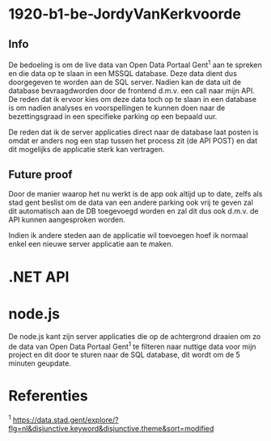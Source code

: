 # 1920-b1-be-JordyVanKerkvoorde
## Info
De bedoeling is om de live data van Open Data Portaal Gent<sup>1</sup> aan te spreken en die data op te slaan in een MSSQL database.
Deze data dient dus doorgegeven te worden aan de SQL server. Nadien kan de data uit de database bevraagdworden door de frontend d.m.v. een call naar mijn API.
De reden dat ik ervoor kies om deze data toch op te slaan in een database is om nadien analyses en voorspellingen te kunnen doen naar de bezettingsgraad in een specifieke parking op een bepaald uur.

De reden dat ik de server applicaties direct naar de database laat posten is omdat er anders nog een stap tussen het process zit (de API POST) en dat dit mogelijks de applicatie sterk kan vertragen. 

## Future proof
Door de manier waarop het nu werkt is de app ook altijd up to date, zelfs als stad gent beslist om de data van een andere parking ook vrij te geven zal dit automatisch aan de DB toegevoegd worden en zal dit dus ook d.m.v. de API kunnen aangesproken worden.

Indien ik andere steden aan de applicatie wil toevoegen hoef ik normaal enkel een nieuwe server applicatie aan te maken.

# .NET API

# node.js
De node.js kant zijn server applicaties die op de achtergrond draaien om zo de data van Open Data Portaal Gent<sup>1</sup> te filteren naar nuttige data voor mijn project en dit door te sturen naar de SQL database, dit wordt om de 5 minuten geupdate.

# Referenties
<sup>1</sup> https://data.stad.gent/explore/?flg=nl&disjunctive.keyword&disjunctive.theme&sort=modified
